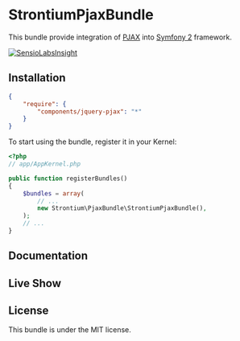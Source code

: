 StrontiumPjaxBundle
===================
This bundle provide integration of [PJAX](https://github.com/defunkt/jquery-pjax) into [Symfony 2](https://github.com/symfony/symfony) framework.

[![SensioLabsInsight](https://insight.sensiolabs.com/projects/914e7f8c-12b8-4c19-b6f7-e417cd680a66/big.png)](https://insight.sensiolabs.com/projects/914e7f8c-12b8-4c19-b6f7-e417cd680a66)

Installation
------------

``` json
{
    "require": {
        "components/jquery-pjax": "*"
    }
}
```

To start using the bundle, register it in your Kernel:

``` php
<?php
// app/AppKernel.php

public function registerBundles()
{
    $bundles = array(
        // ...
        new Strontium\PjaxBundle\StrontiumPjaxBundle(),
    );
    // ...
}
```
 
Documentation
-------------



Live Show
---------






License
-------

This bundle is under the MIT license.

